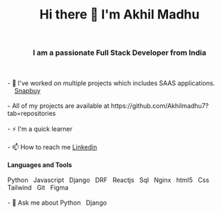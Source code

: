 ### <h1 align=center>Hi there 👋 I'm Akhil Madhu</h1>
<br/>
<h3 align=center>I am a passionate Full Stack Developer  from India</h3>

<br/>

<br/>
- 🔭 I've worked on multiple projects which includes SAAS applications.
<br/>
&nbsp &nbsp <a href=https://snapbuy.website/>Snapbuy</a>
<br/>
<br/>
- All of my projects are available at https://github.com/Akhilmadhu7?tab=repositories
<br/>
<br/>
- ⚡️ I'm a quick learner
<br/>
<br/>
- 📫 How to reach me <a href=www.linkedin.com/in/akhil-madhu-b6623b229>Linkedin</a>
<br/>
<br/>
<strong>Languages and Tools</strong>
<br/>
<br/>
Python &nbsp Javascript &nbsp Django &nbsp DRF &nbsp Reactjs &nbsp Sql &nbsp Nginx &nbsp html5 &nbsp Css &nbsp Tailwind &nbsp Git &nbsp Figma
<br/>
<br/>
- 💬 Ask me about Python &nbsp Django






<!--
**Akhilmadhu7/Akhilmadhu7** is a ✨ _special_ ✨ repository because its `README.md` (this file) appears on your GitHub profile.

Here are some ideas to get you started:

- 🔭 I’m currently working on ...
- 🌱 I’m currently learning ...
- 👯 I’m looking to collaborate on ...
- 🤔 I’m looking for help with ...
- 💬 Ask me about ...
- 📫 How to reach me: ...
- 😄 Pronouns: ...
- ⚡ Fun fact: ...
-->
